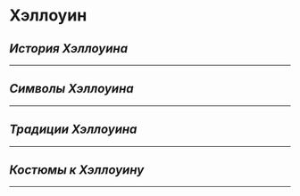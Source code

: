# **Хэллоуин**

## _История Хэллоуина_
---

## _Символы Хэллоуина_
---


## _Традиции Хэллоуина_
---

## _Костюмы к Хэллоуину_
---
